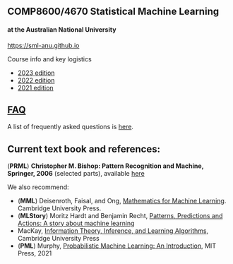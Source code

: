 ## COMP8600/4670 Statistical Machine Learning 

#### at the Australian National University

https://sml-anu.github.io

Course info and key logistics
* [2023 edition](https://sites.google.com/view/comp-4670-8600/home)
* [2022 edition](https://cm.cecs.anu.edu.au/sml2022/)
* [2021 edition](https://machlearn.gitlab.io/sml2021/)


## [FAQ](https://sml-anu.github.io/faq)
A list of frequently asked questions is [here](https://sml-anu.github.io/faq). 

## Current text book and references: 

(**PRML**) **Christopher M. Bishop: Pattern Recognition and Machine, Springer, 2006** (selected parts), available [here](https://www.microsoft.com/en-us/research/people/cmbishop/prml-book/)

We also recommend:

* (**MML**) Deisenroth, Faisal, and Ong, [Mathematics for Machine Learning](https://mml-book.com/). Cambridge University Press.
* (**MLStory**) Moritz Hardt and Benjamin Recht, [Patterns, Predictions and Actions: A story about machine learning](https://mlstory.org/index.html)
* MacKay, [Information Theory, Inference, and Learning Algorithms](http://www.inference.org.uk/itila/book.html), Cambridge University Press
* (**PML**) Murphy, [Probabilistic Machine Learning: An Introduction](https://probml.github.io/pml-book/book1.html), MIT Press, 2021

